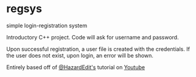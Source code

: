 # regsys
simple login-registration system

Introductory C++ project. Code will ask for username and password.

Upon successful registration, a user file is created with the credentials.
If the user does not exist, upon login, an error will be shown.

Entirely based off of [@HazardEdit's](https://github.com/HazardEdit) tutorial on [Youtube](https://www.youtube.com/watch?v=I_aWPGCaaFA)
